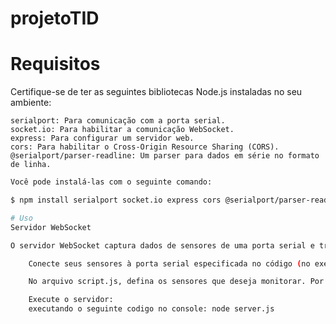 # projetoTID

# Requisitos

Certifique-se de ter as seguintes bibliotecas Node.js instaladas no seu ambiente:

    serialport: Para comunicação com a porta serial.
    socket.io: Para habilitar a comunicação WebSocket.
    express: Para configurar um servidor web.
    cors: Para habilitar o Cross-Origin Resource Sharing (CORS).
    @serialport/parser-readline: Um parser para dados em série no formato de linha.

```bash
Você pode instalá-las com o seguinte comando:

$ npm install serialport socket.io express cors @serialport/parser-readline

# Uso
Servidor WebSocket

O servidor WebSocket captura dados de sensores de uma porta serial e transmite esses dados para clientes WebSocket. Para configurar e executar o servidor, siga estas etapas:

    Conecte seus sensores à porta serial especificada no código (no exemplo, 'COM3').

    No arquivo script.js, defina os sensores que deseja monitorar. Por padrão, o código está configurado para monitorar cinco sensores: sensor1, sensor2, sensor3, sensor4, sensor5.

    Execute o servidor:
    executando o seguinte codigo no console: node server.js
